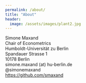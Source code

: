 ```yaml
---
permalink: /about/
title: "About"
header:
  image: /assets/images/plant2.jpg
---
```



Simone Maxand  
Chair of Econometrics  
Humboldt-Universität zu Berlin  
Spandauer Strasse 1  
10178 Berlin  
simone.maxand (at) hu-berlin.de  
@simonemaxand  
https://github.com/smaxand
